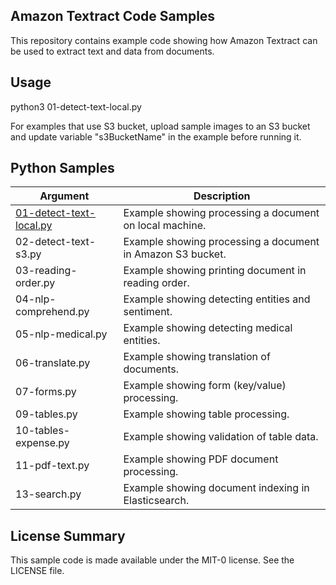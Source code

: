 ## Amazon Textract Code Samples

This repository contains example code showing how Amazon Textract can be used to extract text and data from documents.

## Usage

python3 01-detect-text-local.py

For examples that use S3 bucket, upload sample images to an S3 bucket and update variable "s3BucketName" in the example before running it.

## Python Samples

| Argument  | Description |
  | ------------- | ------------- |
  | [01-detect-text-local.py](./python/01-detect-text-local.py)  | Example showing processing a document on local machine. |
  | 02-detect-text-s3.py  | Example showing processing a document in Amazon S3 bucket. |
  | 03-reading-order.py  | Example showing printing document in reading order.  |
  | 04-nlp-comprehend.py | Example showing detecting entities and sentiment. |
  | 05-nlp-medical.py  | Example showing detecting medical entities. |
  | 06-translate.py  | Example showing translation of documents. |
  | 07-forms.py  | Example showing form (key/value) processing. |
  | 09-tables.py  | Example showing table processing. |
  | 10-tables-expense.py  | Example showing validation of table data. |
  | 11-pdf-text.py  | Example showing PDF document processing. |
  | 13-search.py  | Example showing document indexing in Elasticsearch. |

## License Summary

This sample code is made available under the MIT-0 license. See the LICENSE file.
